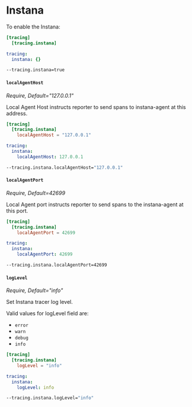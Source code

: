 # Instana

To enable the Instana:

```toml tab="File (TOML)"
[tracing]
  [tracing.instana]
```

```yaml tab="File (YAML)"
tracing:
  instana: {}
```

```bash tab="CLI"
--tracing.instana=true
```

#### `localAgentHost`

_Require, Default="127.0.0.1"_

Local Agent Host instructs reporter to send spans to instana-agent at this address.

```toml tab="File (TOML)"
[tracing]
  [tracing.instana]
    localAgentHost = "127.0.0.1"
```

```yaml tab="File (YAML)"
tracing:
  instana:
    localAgentHost: 127.0.0.1
```

```bash tab="CLI"
--tracing.instana.localAgentHost="127.0.0.1"
```

#### `localAgentPort`

_Require, Default=42699_

Local Agent port instructs reporter to send spans to the instana-agent at this port.

```toml tab="File (TOML)"
[tracing]
  [tracing.instana]
    localAgentPort = 42699
```

```yaml tab="File (YAML)"
tracing:
  instana:
    localAgentPort: 42699
```

```bash tab="CLI"
--tracing.instana.localAgentPort=42699
```

#### `logLevel`

_Require, Default="info"_

Set Instana tracer log level.

Valid values for logLevel field are:

- `error`
- `warn`
- `debug`
- `info`

```toml tab="File (TOML)"
[tracing]
  [tracing.instana]
    logLevel = "info"
```

```yaml tab="File (YAML)"
tracing:
  instana:
    logLevel: info
```

```bash tab="CLI"
--tracing.instana.logLevel="info"
```
